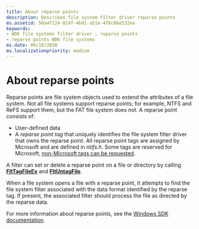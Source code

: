 ```yaml
---
title: About reparse points
description: Describes file system filter driver reparse points
ms.assetid: 50a4f124-024f-4b91-a51e-4f8c86e532ee
keywords:
- WDK file systems filter driver , reparse points
- reparse points WDK file systems
ms.date: 09/10/2020
ms.localizationpriority: medium
---
```


# About reparse points

Reparse points are file system objects used to extend the attributes of a file system. Not all file systems support reparse points; for example, NTFS and ReFS support them, but the FAT file system does not. A reparse point consists of:

- User-defined data
- A *reparse point tag* that uniquely identifies the file system filter driver that owns the reparse point. All reparse point tags are assigned by Microsoft and are defined in *ntifs.h*. Some tags are reserved for Microsoft; [non-Microsoft tags can be requested](reparse-point-tag-request.md).

A filter can set or delete a reparse point on a file or directory by calling [**FltTagFileEx**](/windows-hardware/drivers/ddi/fltkernel/nf-fltkernel-flttagfileex) and [**FltUntagFile**](/windows-hardware/drivers/ddi/fltkernel/nf-fltkernel-fltuntagfile).

When a file system opens a file with a reparse point, it attempts to find the file system filter associated with the data format identified by the reparse tag. If present, the associated filter should process the file as directed by the reparse data.

For more information about reparse points, see the [Windows SDK documentation](/windows/win32/fileio/reparse-points).